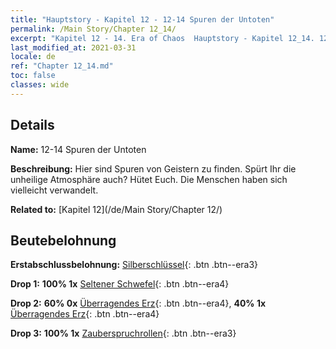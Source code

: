```yaml
---
title: "Hauptstory - Kapitel 12 - 12-14 Spuren der Untoten"
permalink: /Main Story/Chapter 12_14/
excerpt: "Kapitel 12 - 14. Era of Chaos  Hauptstory - Kapitel 12_14. 12-14 Spuren der Untoten"
last_modified_at: 2021-03-31
locale: de
ref: "Chapter 12_14.md"
toc: false
classes: wide
---
```


## Details

 **Name:** 12-14 Spuren der Untoten

 **Beschreibung:** Hier sind Spuren von Geistern zu finden. Spürt Ihr die unheilige Atmosphäre auch? Hütet Euch. Die Menschen haben sich vielleicht verwandelt.

 **Related to:** [Kapitel 12](/de/Main Story/Chapter 12/)

## Beutebelohnung

 **Erstabschlussbelohnung:** [Silberschlüssel](/de/Items/con_693/){: .btn .btn--era3}

 **Drop 1:** **100% 1x** [Seltener Schwefel](/de/Items/mat_43/){: .btn .btn--era4}

 **Drop 2:** **60% 0x** [Überragendes Erz](/de/Items/mat_33/){: .btn .btn--era4}, **40% 1x** [Überragendes Erz](/de/Items/mat_33/){: .btn .btn--era4}

 **Drop 3:** **100% 1x** [Zauberspruchrollen](/de/Items/con_694/){: .btn .btn--era3}

